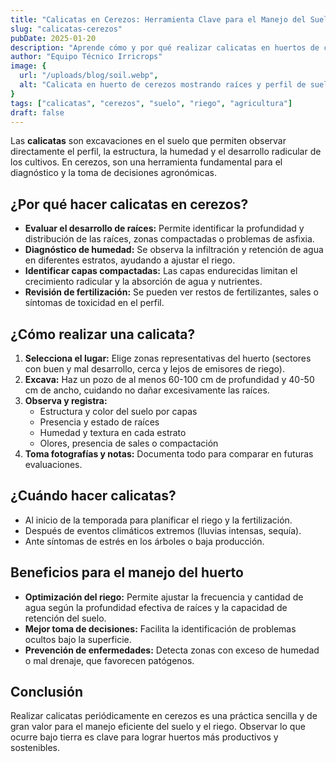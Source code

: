```yaml
---
title: "Calicatas en Cerezos: Herramienta Clave para el Manejo del Suelo y Riego"
slug: "calicatas-cerezos"
pubDate: 2025-01-20
description: "Aprende cómo y por qué realizar calicatas en huertos de cerezos para evaluar el estado del suelo, las raíces y optimizar el manejo hídrico."
author: "Equipo Técnico Irricrops"
image: {
  url: "/uploads/blog/soil.webp",
  alt: "Calicata en huerto de cerezos mostrando raíces y perfil de suelo"
}
tags: ["calicatas", "cerezos", "suelo", "riego", "agricultura"]
draft: false
---
```


Las **calicatas** son excavaciones en el suelo que permiten observar directamente el perfil, la estructura, la humedad y el desarrollo radicular de los cultivos. En cerezos, son una herramienta fundamental para el diagnóstico y la toma de decisiones agronómicas.

## ¿Por qué hacer calicatas en cerezos?

- **Evaluar el desarrollo de raíces:** Permite identificar la profundidad y distribución de las raíces, zonas compactadas o problemas de asfixia.
- **Diagnóstico de humedad:** Se observa la infiltración y retención de agua en diferentes estratos, ayudando a ajustar el riego.
- **Identificar capas compactadas:** Las capas endurecidas limitan el crecimiento radicular y la absorción de agua y nutrientes.
- **Revisión de fertilización:** Se pueden ver restos de fertilizantes, sales o síntomas de toxicidad en el perfil.

## ¿Cómo realizar una calicata?

1. **Selecciona el lugar:** Elige zonas representativas del huerto (sectores con buen y mal desarrollo, cerca y lejos de emisores de riego).
2. **Excava:** Haz un pozo de al menos 60-100 cm de profundidad y 40-50 cm de ancho, cuidando no dañar excesivamente las raíces.
3. **Observa y registra:**
   - Estructura y color del suelo por capas
   - Presencia y estado de raíces
   - Humedad y textura en cada estrato
   - Olores, presencia de sales o compactación
4. **Toma fotografías y notas:** Documenta todo para comparar en futuras evaluaciones.

## ¿Cuándo hacer calicatas?

- Al inicio de la temporada para planificar el riego y la fertilización.
- Después de eventos climáticos extremos (lluvias intensas, sequía).
- Ante síntomas de estrés en los árboles o baja producción.

## Beneficios para el manejo del huerto

- **Optimización del riego:** Permite ajustar la frecuencia y cantidad de agua según la profundidad efectiva de raíces y la capacidad de retención del suelo.
- **Mejor toma de decisiones:** Facilita la identificación de problemas ocultos bajo la superficie.
- **Prevención de enfermedades:** Detecta zonas con exceso de humedad o mal drenaje, que favorecen patógenos.

## Conclusión

Realizar calicatas periódicamente en cerezos es una práctica sencilla y de gran valor para el manejo eficiente del suelo y el riego. Observar lo que ocurre bajo tierra es clave para lograr huertos más productivos y sostenibles.